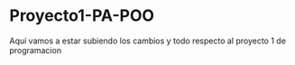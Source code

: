 # Proyecto1-PA-POO
Aquí vamos a estar subiendo los cambios y todo respecto al proyecto 1 de programacion
